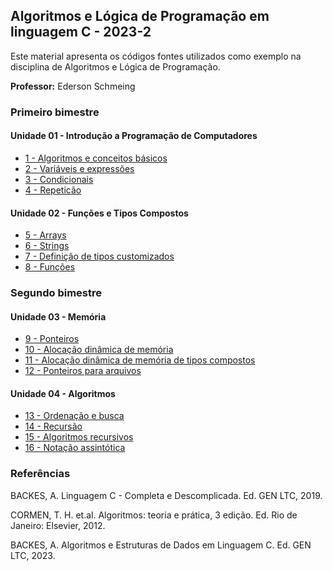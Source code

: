 ## Algoritmos e Lógica de Programação em linguagem C - 2023-2
Este material apresenta os códigos fontes utilizados como exemplo na disciplina de Algoritmos e Lógica de Programação.

**Professor:** Ederson Schmeing

### Primeiro bimestre
#### Unidade 01 - Introdução a Programação de Computadores

 - [1 - Algoritmos e conceitos básicos](https://github.com/edersonschmeing/algoritmos-e-logica-de-programacao-em-c-2023-2/tree/main/algoritmos-e-conceitos-basicos)
 - [2 - Variáveis e expressões](https://github.com/edersonschmeing/algoritmos-e-logica-de-programacao-em-c-2023-2/tree/main/variaveis-e-expressoes)
 - [3 - Condicionais](https://github.com/edersonschmeing/algoritmos-e-logica-de-programacao-em-c-2023-2/tree/main/condicionais)
 - [4 - Repeticão ](https://github.com/edersonschmeing/algoritmos-e-logica-de-programacao-em-c-2023-2/tree/main/repeticao)

#### Unidade 02 - Funções e Tipos Compostos

 - [5 - Arrays ](https://github.com/edersonschmeing/algoritmos-e-logica-de-programacao-em-c-2023-2/tree/main/arrays)
 - [6 - Strings](https://github.com/edersonschmeing/algoritmos-e-logica-de-programacao-em-c-2023-2/tree/main/strings)
 - [7 - Definição de tipos customizados](https://github.com/edersonschmeing/algoritmos-e-logica-de-programacao-em-c-2023-2/tree/main/definicao-de-tipos-customizados)
 - [8 - Funções](https://github.com/edersonschmeing/algoritmos-e-logica-de-programacao-em-c-2023-2/tree/main/funcoes)

### Segundo bimestre
#### Unidade 03 - Memória

 - [9 - Ponteiros](https://github.com/edersonschmeing/algoritmos-e-logica-de-programacao-em-c-2023-2/tree/main/ponteiros)
 - [10 - Alocação dinâmica de memória](https://github.com/edersonschmeing/algoritmos-e-logica-de-programacao-em-c-2023-2/tree/main/alocacao-dinamica-de-memoria)
 - [11 - Alocação dinâmica de memória  de tipos compostos](https://github.com/edersonschmeing/algoritmos-e-logica-de-programacao-em-c-2023-2/tree/main/alocacao-dinamica-de-memoria-de-tipos-compostos-e-funcoes)
 - [12 - Ponteiros para arquivos](https://github.com/edersonschmeing/algoritmos-e-logica-de-programacao-em-c-2023-2/tree/main/ponteiros-para-arquivos)

#### Unidade 04 - Algoritmos

 - [13 - Ordenação e busca ](https://github.com/edersonschmeing/algoritmos-e-logica-de-programacao-em-c-2023-2/tree/main/ordenacao-e-busca)
 - [14 - Recursão](https://github.com/edersonschmeing/algoritmos-e-logica-de-programacao-em-c-2023-2/tree/main/recursao)
 - [15 - Algoritmos recursivos](https://github.com/edersonschmeing/algoritmos-e-logica-de-programacao-em-c-2023-2/tree/main/algoritmos-recursivos)
 - [16 - Notação assintótica]()


### Referências 

BACKES, A. Linguagem C - Completa e Descomplicada. Ed. GEN LTC, 2019.

CORMEN, T. H. et.al. Algoritmos: teoria e prática, 3 edição. Ed. Rio de Janeiro: Elsevier, 2012.

BACKES, A. Algoritmos e Estruturas de Dados em Linguagem C. Ed. GEN LTC, 2023.

<!--
#### BIBLIOGRAFIA BÁSICA

BACKES, A. Linguagem C - Completa e Descomplicada. Ed. GEN LTC, 2019.

CORMEN, T. H. et.al. Algoritmos: teoria e prática, 3 edição. Ed. Rio de Janeiro: Elsevier, 2012.

BACKES, A. Algoritmos e Estruturas de Dados em Linguagem C. Ed. GEN LTC, 2023.

#### BIBLIOGRAFIA COMPLEMENTAR

PIVA JR, D. et.al. Algoritmos e Programação de Computadores. Ed. GEN LTC, 2019.

FORBELLONE, A. L. V.; EBERSPACHER, H. F. Lógica de programação: a construção de algoritmos e estruturas de dados
com aplicações em Python. Ed. Pearson GrupoA, 2022.

ASCENCIO, Ana Fernanda Gomes; CAMPOS, Edilene Aparecida Veneruchi de. Fundamentos da programação de
computadores: algoritmos, PASCAL, C/C++ (padrão ANSI) e JAVA. 3ª edição. Person Universidades, 2012.

MENEZES, C. N. N. Introdução à Programação com Python: Algoritmos e Lógica de Programação Para Iniciantes, 3 edição.
Ed. Novatec, 2019.

#### BIBLIOGRAFIA APROFUNDAMENTO

C Tutorial. W3Schools.
https://www.w3schools.com/c/index.php

C Programming Language.
https://devdocs.io/c/.

Python Tutorial. W3Schools.
https://www.w3schools.com/python/default.asp

Python Programming Language.
https://www.python.org/

Programação Descomplicada do professor André Ricardo Backes.
https://programacaodescomplicada.wordpress.com/indice/linguagem-c/

Playlist. C Virando C do professor Felipe Lousa.
https://www.youtube.com/watch?v=hPHm98pS4zo&list=PLuARAw3cqFRAUNLs3uyiabGuQceuSTeLS

-->


